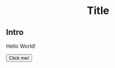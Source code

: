 
<!DOCTYPE html>
<html>
<head>
  <body>
  <h1><center> Title </center></h1>

<h2> Intro </h2>
 <p> Hello World! </p>

 <p id = "demo" style="display:none">Hello Javascript!</p>

 <button type = "button"
 on click = "document.getElementById('demo').style.display='block'"> Click me! </button>


  </head>
</body>
</html>

